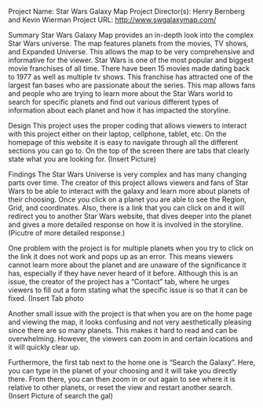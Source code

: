 Project Name: Star Wars Galaxy Map 
Project Director(s): Henry Bernberg and Kevin Wierman
Project URL: http://www.swgalaxymap.com/


Summary
Star Wars Galaxy Map provides an in-depth look into the complex Star Wars universe. The map features planets from the movies, TV shows, and Expanded Universe. This allows the map to be very comprehensive and informative for the viewer. Star Wars is one of the most popular and biggest movie franchises of all time. There have been 15 movies made dating back to 1977 as well as multiple tv shows. This franchise has attracted one of the largest fan bases who are passionate about the series. This map allows fans and people who are trying to learn more about the Star Wars world to search for specific planets and find out various different types of information about each planet and how it has impacted the storyline. 

Design
This project uses the proper coding that allows viewers to interact with this project either on their laptop, cellphone, tablet, etc. On the homepage of this website it is easy to navigate through all the different sections you can go to. On the top of the screen there are tabs that clearly state what you are looking for. (Insert Picture)

Findings
The Star Wars Universe is very complex and has many changing parts over time. The creator of this project allows viewers and fans of Star Wars to be able to interact with the galaxy and learn more about planets of their choosing. Once you click on a planet you are able to see the Region, Grid, and coordinates. Also, there is a link that you can click on and it will redirect you to another Star Wars website, that dives deeper into the planet and gives a more detailed response on how it is involved in the storyline. (Picutre of more detailed response.)

One problem with the project is for multiple planets when you try to click on the link it does not work and pops up as an error. This means viewers cannot learn more about the planet and are unaware of the significance it has, especially if they have never heard of it before. Although this is an issue, the creator of the project has a “Contact” tab, where he urges viewers to fill out a form stating what the specific issue is so that it can be fixed. (Insert Tab photo

Another small issue with the project is that when you are on the home page and viewing the map, it looks confusing and not very aesthetically pleasing since there are so many planets. This makes it hard to read and can be overwhelming. However, the viewers can zoom in and certain locations and it will quickly clear up.

 Furthermore, the first tab next to the home one is “Search the Galaxy”. Here, you can type in the planet of your choosing and it will take you directly there. From there, you can then zoom in or out again to see where it is relative to other planets, or reset the view and restart another search. (Insert Picture of search the gal)
